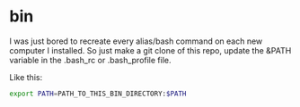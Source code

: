 # bin

I was just bored to recreate every alias/bash command on each new computer 
I installed.  So just make a git clone of this repo, update the &PATH
variable in the .bash_rc or .bash_profile file.

Like this:

```bash
export PATH=PATH_TO_THIS_BIN_DIRECTORY:$PATH
```
